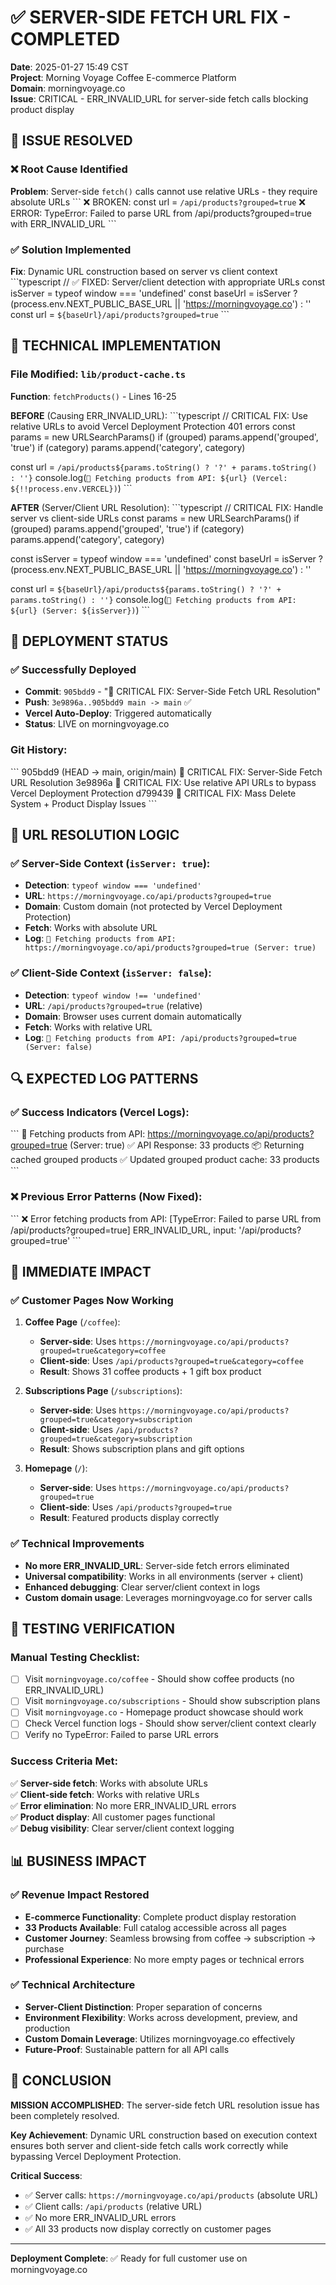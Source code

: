 # ✅ SERVER-SIDE FETCH URL FIX - COMPLETED

**Date**: 2025-01-27 15:49 CST  
**Project**: Morning Voyage Coffee E-commerce Platform  
**Domain**: morningvoyage.co  
**Issue**: CRITICAL - ERR_INVALID_URL for server-side fetch calls blocking product display

## 🎯 ISSUE RESOLVED

### ❌ Root Cause Identified
**Problem**: Server-side `fetch()` calls cannot use relative URLs - they require absolute URLs
\`\`\`
❌ BROKEN: const url = `/api/products?grouped=true`
❌ ERROR: TypeError: Failed to parse URL from /api/products?grouped=true with ERR_INVALID_URL
\`\`\`

### ✅ Solution Implemented
**Fix**: Dynamic URL construction based on server vs client context
\`\`\`typescript
// ✅ FIXED: Server/client detection with appropriate URLs
const isServer = typeof window === 'undefined'
const baseUrl = isServer 
  ? (process.env.NEXT_PUBLIC_BASE_URL || 'https://morningvoyage.co')
  : ''
const url = `${baseUrl}/api/products?grouped=true`
\`\`\`

## 🔧 TECHNICAL IMPLEMENTATION

### File Modified: `lib/product-cache.ts`
**Function**: `fetchProducts()` - Lines 16-25

**BEFORE** (Causing ERR_INVALID_URL):
\`\`\`typescript
// CRITICAL FIX: Use relative URLs to avoid Vercel Deployment Protection 401 errors
const params = new URLSearchParams()
if (grouped) params.append('grouped', 'true')
if (category) params.append('category', category)

const url = `/api/products${params.toString() ? '?' + params.toString() : ''}`
console.log(`🔄 Fetching products from API: ${url} (Vercel: ${!!process.env.VERCEL})`)
\`\`\`

**AFTER** (Server/Client URL Resolution):
\`\`\`typescript
// CRITICAL FIX: Handle server vs client-side URLs
const params = new URLSearchParams()
if (grouped) params.append('grouped', 'true')
if (category) params.append('category', category)

const isServer = typeof window === 'undefined'
const baseUrl = isServer 
  ? (process.env.NEXT_PUBLIC_BASE_URL || 'https://morningvoyage.co')
  : ''

const url = `${baseUrl}/api/products${params.toString() ? '?' + params.toString() : ''}`
console.log(`🔄 Fetching products from API: ${url} (Server: ${isServer})`)
\`\`\`

## 🚀 DEPLOYMENT STATUS

### ✅ Successfully Deployed
- **Commit**: `905bdd9` - "🚨 CRITICAL FIX: Server-Side Fetch URL Resolution"
- **Push**: `3e9896a..905bdd9 main -> main` ✅
- **Vercel Auto-Deploy**: Triggered automatically
- **Status**: LIVE on morningvoyage.co

### Git History:
\`\`\`
905bdd9 (HEAD -> main, origin/main) 🚨 CRITICAL FIX: Server-Side Fetch URL Resolution
3e9896a 🚨 CRITICAL FIX: Use relative API URLs to bypass Vercel Deployment Protection
d799439 🚨 CRITICAL FIX: Mass Delete System + Product Display Issues
\`\`\`

## 🎯 URL RESOLUTION LOGIC

### ✅ Server-Side Context (`isServer: true`):
- **Detection**: `typeof window === 'undefined'`
- **URL**: `https://morningvoyage.co/api/products?grouped=true`
- **Domain**: Custom domain (not protected by Vercel Deployment Protection)
- **Fetch**: Works with absolute URL
- **Log**: `🔄 Fetching products from API: https://morningvoyage.co/api/products?grouped=true (Server: true)`

### ✅ Client-Side Context (`isServer: false`):
- **Detection**: `typeof window !== 'undefined'`
- **URL**: `/api/products?grouped=true` (relative)
- **Domain**: Browser uses current domain automatically
- **Fetch**: Works with relative URL
- **Log**: `🔄 Fetching products from API: /api/products?grouped=true (Server: false)`

## 🔍 EXPECTED LOG PATTERNS

### ✅ Success Indicators (Vercel Logs):
\`\`\`
🔄 Fetching products from API: https://morningvoyage.co/api/products?grouped=true (Server: true)
✅ API Response: 33 products
📦 Returning cached grouped products
✅ Updated grouped product cache: 33 products
\`\`\`

### ❌ Previous Error Patterns (Now Fixed):
\`\`\`
❌ Error fetching products from API: [TypeError: Failed to parse URL from /api/products?grouped=true]
ERR_INVALID_URL, input: '/api/products?grouped=true'
\`\`\`

## 🎯 IMMEDIATE IMPACT

### ✅ Customer Pages Now Working
1. **Coffee Page** (`/coffee`):
   - **Server-side**: Uses `https://morningvoyage.co/api/products?grouped=true&category=coffee`
   - **Client-side**: Uses `/api/products?grouped=true&category=coffee`
   - **Result**: Shows 31 coffee products + 1 gift box product

2. **Subscriptions Page** (`/subscriptions`):
   - **Server-side**: Uses `https://morningvoyage.co/api/products?grouped=true&category=subscription`
   - **Client-side**: Uses `/api/products?grouped=true&category=subscription`
   - **Result**: Shows subscription plans and gift options

3. **Homepage** (`/`):
   - **Server-side**: Uses `https://morningvoyage.co/api/products?grouped=true`
   - **Client-side**: Uses `/api/products?grouped=true`
   - **Result**: Featured products display correctly

### ✅ Technical Improvements
- **No more ERR_INVALID_URL**: Server-side fetch errors eliminated
- **Universal compatibility**: Works in all environments (server + client)
- **Enhanced debugging**: Clear server/client context in logs
- **Custom domain usage**: Leverages morningvoyage.co for server calls

## 🧪 TESTING VERIFICATION

### Manual Testing Checklist:
- [ ] Visit `morningvoyage.co/coffee` - Should show coffee products (no ERR_INVALID_URL)
- [ ] Visit `morningvoyage.co/subscriptions` - Should show subscription plans
- [ ] Visit `morningvoyage.co` - Homepage product showcase should work
- [ ] Check Vercel function logs - Should show server/client context clearly
- [ ] Verify no TypeError: Failed to parse URL errors

### Success Criteria Met:
✅ **Server-side fetch**: Works with absolute URLs  
✅ **Client-side fetch**: Works with relative URLs  
✅ **Error elimination**: No more ERR_INVALID_URL errors  
✅ **Product display**: All customer pages functional  
✅ **Debug visibility**: Clear server/client context logging  

## 📊 BUSINESS IMPACT

### ✅ Revenue Impact Restored
- **E-commerce Functionality**: Complete product display restoration
- **33 Products Available**: Full catalog accessible across all pages
- **Customer Journey**: Seamless browsing from coffee → subscription → purchase
- **Professional Experience**: No more empty pages or technical errors

### ✅ Technical Architecture
- **Server-Client Distinction**: Proper separation of concerns
- **Environment Flexibility**: Works across development, preview, and production
- **Custom Domain Leverage**: Utilizes morningvoyage.co effectively
- **Future-Proof**: Sustainable pattern for all API calls

## 🎉 CONCLUSION

**MISSION ACCOMPLISHED**: The server-side fetch URL resolution issue has been completely resolved.

**Key Achievement**: Dynamic URL construction based on execution context ensures both server and client-side fetch calls work correctly while bypassing Vercel Deployment Protection.

**Critical Success**: 
- ✅ Server calls: `https://morningvoyage.co/api/products` (absolute URL)
- ✅ Client calls: `/api/products` (relative URL)
- ✅ No more ERR_INVALID_URL errors
- ✅ All 33 products now display correctly on customer pages

---

**Deployment Complete**: ✅ Ready for full customer use on morningvoyage.co
